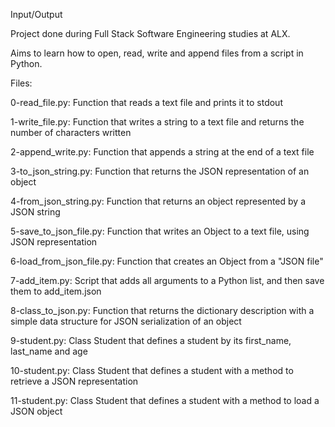 Input/Output

Project done during Full Stack Software Engineering studies at ALX.

Aims to learn how to open, read, write and append files from a script in Python.

Files:

0-read_file.py: Function that reads a text file and prints it to stdout

1-write_file.py: Function that writes a string to a text file and returns the number of characters written

2-append_write.py: Function that appends a string at the end of a text file

3-to_json_string.py: Function that returns the JSON representation of an object

4-from_json_string.py: Function that returns an object represented by a JSON string

5-save_to_json_file.py: Function that writes an Object to a text file, using JSON representation

6-load_from_json_file.py: Function that creates an Object from a "JSON file"

7-add_item.py: Script that adds all arguments to a Python list, and then save them to add_item.json

8-class_to_json.py: Function that returns the dictionary description with a simple data structure for
JSON serialization of an object

9-student.py: Class Student that defines a student by its first_name, last_name and age

10-student.py: Class Student that defines a student with a method to retrieve a JSON representation

11-student.py: Class Student that defines a student with a method to load a JSON object


